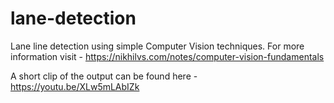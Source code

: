 # lane-detection
Lane line detection using simple Computer Vision techniques.
For more information visit - https://nikhilvs.com/notes/computer-vision-fundamentals

A short clip of the output can be found here - https://youtu.be/XLw5mLAbIZk
